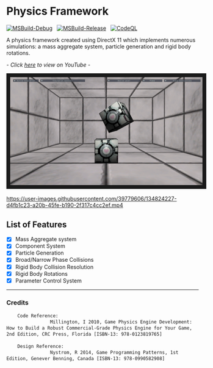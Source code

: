 # Physics Framework

[![MSBuild-Debug](https://github.com/kyle-robinson/physics-framework/actions/workflows/msbuild-debug.yml/badge.svg)](https://github.com/kyle-robinson/ray-tracer/actions/workflows/msbuild-debug.yml)
&nbsp;
[![MSBuild-Release](https://github.com/kyle-robinson/physics-framework/actions/workflows/msbuild-release.yml/badge.svg)](https://github.com/kyle-robinson/ray-tracer/actions/workflows/msbuild-release.yml)
&nbsp;
[![CodeQL](https://github.com/kyle-robinson/physics-framework/actions/workflows/codeql.yml/badge.svg)](https://github.com/kyle-robinson/ray-tracer/actions/workflows/codeql.yml)

A physics framework created using DirectX 11 which implements numerous simulations: a mass aggregate system, particle generation and rigid body rotations.

*- Click <a href="https://www.youtube.com/watch?v=23r29toUFZo" target="_blank">here</a> to view on YouTube -*

<img src="physics-framework.png" alt="Physics Framework Thumbnail" border="10" />

https://user-images.githubusercontent.com/39779606/134824227-d4fb1c23-a20b-45fe-b190-2f317c4cc2ef.mp4

## List of Features

- [x] Mass Aggregate system
- [x] Component System
- [x] Particle Generation
- [x] Broad/Narrow Phase Collisions
- [x] Rigid Body Collision Resolution
- [x] Rigid Body Rotations
- [x] Parameter Control System

---

### Credits
        
        Code Reference:
                    Millington, I 2010, Game Physics Engine Development: How to Build a Robust Commercial-Grade Physics Engine for Your Game, 2nd Edition, CRC Press, Florida [ISBN-13: 978-0123819765]
		    
	    Design Reference:
                    Nystrom, R 2014, Game Programming Patterns, 1st Edition, Genever Benning, Canada [ISBN-13: 978-0990582908]
